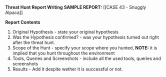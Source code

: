 **Threat Hunt Report Writing**
**SAMPLE REPORT:** [[CASE 43 - Snuggly Alpaca]]


**Report Contents**
1. Original Hypothesis - state your original hypothesis
2. Was the Hypothesis confirmed? - was your hypothesis turned out right after the threat hunt.
3. Scope of the Hunt - specify your scope where you hunted, **NOTE:** it is implied that you hunt throughout the environment
4. Tools, Queries and Screenshots - include all the used tools, queries and screenshots
5. Results - Add it despite wether it is successful or not.

